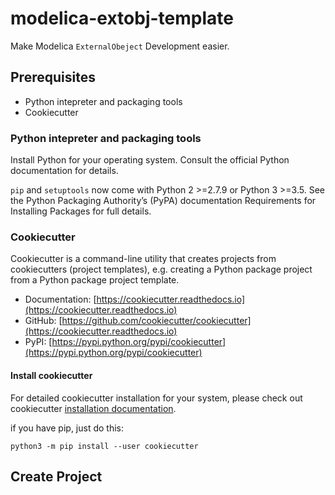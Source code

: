# modelica-extobj-template

Make Modelica `ExternalObeject` Development easier.

## Prerequisites

- Python intepreter and packaging tools
- Cookiecutter

### Python intepreter and packaging tools

Install Python for your operating system. Consult the official Python documentation for details.

`pip` and `setuptools` now come with Python 2 >=2.7.9 or Python 3 >=3.5. See the Python Packaging Authority’s (PyPA) documentation Requirements for Installing Packages for full details.

### Cookiecutter

Cookiecutter is a command-line utility that creates projects from cookiecutters (project templates), e.g. creating a Python package project from a Python package project template.

- Documentation: [https://cookiecutter.readthedocs.io](https://cookiecutter.readthedocs.io)
- GitHub: [https://github.com/cookiecutter/cookiecutter](https://cookiecutter.readthedocs.io)
- PyPI: [https://pypi.python.org/pypi/cookiecutter](https://pypi.python.org/pypi/cookiecutter)


#### Install cookiecutter

For detailed cookiecutter installation for your system, please check out cookiecutter [installation documentation](https://cookiecutter.readthedocs.io/en/latest/installation.html).

if you have pip, just do this:
```
python3 -m pip install --user cookiecutter
```

## Create Project


